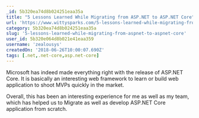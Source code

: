 ```yaml
---
_id: 5b320ea74d8b024251eaa35a
title: "5 Lessons Learned While Migrating from ASP.NET to ASP.NET Core"
url: 'https://www.wittysparks.com/5-lessons-learned-while-migrating-from-asp-net-to-asp-net-core/'
category: 5b320ea74d8b024251eaa35a
slug: '5-lessons-learned-while-migrating-from-aspnet-to-aspnet-core'
user_id: 5b320e064d8b021e41eaa359
username: 'zealousys'
createdOn: '2018-06-26T10:00:07.690Z'
tags: [.net,.net-core,asp.net-core]
---
```


Microsoft has indeed made everything right with the release of ASP.NET Core. It is basically an interesting web framework to learn or build web application to shoot MVPs quickly in the market.

Overall, this has been an interesting experience for me as well as my team, which has helped us to Migrate as well as develop ASP.NET Core application from scratch.
